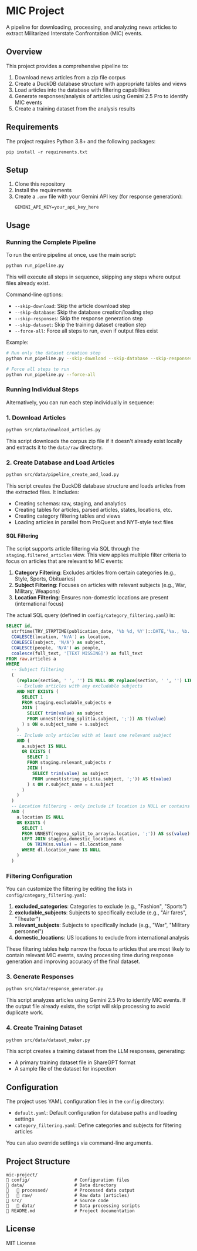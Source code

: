 # MIC Project

A pipeline for downloading, processing, and analyzing news articles to extract Militarized Interstate Confrontation (MIC) events.

## Overview

This project provides a comprehensive pipeline to:

1. Download news articles from a zip file corpus
2. Create a DuckDB database structure with appropriate tables and views
3. Load articles into the database with filtering capabilities
4. Generate responses/analysis of articles using Gemini 2.5 Pro to identify MIC events
5. Create a training dataset from the analysis results

## Requirements

The project requires Python 3.8+ and the following packages:

```
pip install -r requirements.txt
```

## Setup

1. Clone this repository
2. Install the requirements
3. Create a `.env` file with your Gemini API key (for response generation):
   ```
   GEMINI_API_KEY=your_api_key_here
   ```

## Usage

### Running the Complete Pipeline

To run the entire pipeline at once, use the main script:

```bash
python run_pipeline.py
```

This will execute all steps in sequence, skipping any steps where output files already exist.

Command-line options:
- `--skip-download`: Skip the article download step
- `--skip-database`: Skip the database creation/loading step
- `--skip-responses`: Skip the response generation step
- `--skip-dataset`: Skip the training dataset creation step
- `--force-all`: Force all steps to run, even if output files exist

Example:
```bash
# Run only the dataset creation step
python run_pipeline.py --skip-download --skip-database --skip-responses

# Force all steps to run
python run_pipeline.py --force-all
```

### Running Individual Steps

Alternatively, you can run each step individually in sequence:

### 1. Download Articles

```bash
python src/data/download_articles.py
```

This script downloads the corpus zip file if it doesn't already exist locally and extracts it to the `data/raw` directory.

### 2. Create Database and Load Articles

```bash
python src/data/pipeline_create_and_load.py
```

This script creates the DuckDB database structure and loads articles from the extracted files. It includes:

- Creating schemas: raw, staging, and analytics
- Creating tables for articles, parsed articles, states, locations, etc.
- Creating category filtering tables and views
- Loading articles in parallel from ProQuest and NYT-style text files

#### SQL Filtering

The script supports article filtering via SQL through the `staging.filtered_articles` view. This view applies multiple filter criteria to focus on articles that are relevant to MIC events:

1. **Category Filtering**: Excludes articles from certain categories (e.g., Style, Sports, Obituaries)
2. **Subject Filtering**: Focuses on articles with relevant subjects (e.g., War, Military, Weapons)
3. **Location Filtering**: Ensures non-domestic locations are present (international focus)

The actual SQL query (defined in `config/category_filtering.yaml`) is:

```sql
SELECT id,
  strftime(TRY_STRPTIME(publication_date, '%b %d, %Y')::DATE,'%a., %b. %-d, %Y') as publication_date,
  COALESCE(location, 'N/A') as location,
  COALESCE(subject, 'N/A') as subject,
  COALESCE(people, 'N/A') as people,
  coalesce(full_text, '[TEXT MISSING]') as full_text
FROM raw.articles a
WHERE
  -- Subject filtering
  (
    (replace(section, ' ', '') IS NULL OR replace(section, ' ', '') LIKE '%Fore%')
    -- Exclude articles with any excludable subjects
    AND NOT EXISTS (
      SELECT 1
      FROM staging.excludable_subjects e
      JOIN (
        SELECT trim(value) as subject
        FROM unnest(string_split(a.subject, ';')) AS t(value)
      ) s ON e.subject_name = s.subject
    )
    -- Include only articles with at least one relevant subject
    AND (
      a.subject IS NULL
      OR EXISTS (
        SELECT 1
        FROM staging.relevant_subjects r
        JOIN (
          SELECT trim(value) as subject
          FROM unnest(string_split(a.subject, ';')) AS t(value)
        ) s ON r.subject_name = s.subject
      )
    )
  )
  -- Location filtering - only include if location is NULL or contains at least one non-domestic location
  AND (
    a.location IS NULL
    OR EXISTS (
      SELECT 1
      FROM UNNEST(regexp_split_to_array(a.location, ';')) AS ss(value)
      LEFT JOIN staging.domestic_locations dl
        ON TRIM(ss.value) = dl.location_name
      WHERE dl.location_name IS NULL
    )
  )
```

### Filtering Configuration

You can customize the filtering by editing the lists in `config/category_filtering.yaml`:

1. **excluded_categories**: Categories to exclude (e.g., "Fashion", "Sports")
2. **excludable_subjects**: Subjects to specifically exclude (e.g., "Air fares", "Theater") 
3. **relevant_subjects**: Subjects to specifically include (e.g., "War", "Military personnel")
4. **domestic_locations**: US locations to exclude from international analysis

These filtering tables help narrow the focus to articles that are most likely to contain relevant MIC events, saving processing time during response generation and improving accuracy of the final dataset.

### 3. Generate Responses

```bash
python src/data/response_generator.py
```

This script analyzes articles using Gemini 2.5 Pro to identify MIC events. If the output file already exists, the script will skip processing to avoid duplicate work.

### 4. Create Training Dataset

```bash
python src/data/dataset_maker.py
```

This script creates a training dataset from the LLM responses, generating:

- A primary training dataset file in ShareGPT format
- A sample file of the dataset for inspection

## Configuration

The project uses YAML configuration files in the `config` directory:

- `default.yaml`: Default configuration for database paths and loading settings
- `category_filtering.yaml`: Define categories and subjects for filtering articles

You can also override settings via command-line arguments.

## Project Structure

```
mic-project/
   config/                 # Configuration files
   data/                   # Data directory
      processed/          # Processed data output
      raw/                # Raw data (articles)
   src/                    # Source code
      data/               # Data processing scripts
   README.md               # Project documentation
```

## License

MIT License